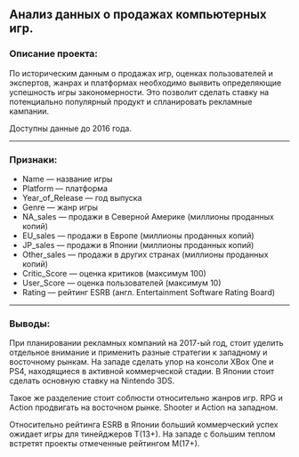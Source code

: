 ## Анализ данных о продажах компьютерных игр.


### Описание проекта:

По историческим данным о продажах игр, оценках пользователей и экспертов, жанрах и платформах необходимо выявить определяющие успешность игры закономерности. Это позволит сделать ставку на потенциально популярный продукт и спланировать рекламные кампании.

Доступны данные до 2016 года.

***

### Признаки:
* Name — название игры
* Platform — платформа
* Year_of_Release — год выпуска
* Genre — жанр игры
* NA_sales — продажи в Северной Америке (миллионы проданных копий)
* EU_sales — продажи в Европе (миллионы проданных копий)
* JP_sales — продажи в Японии (миллионы проданных копий)
* Other_sales — продажи в других странах (миллионы проданных копий)
* Critic_Score — оценка критиков (максимум 100)
* User_Score — оценка пользователей (максимум 10)
* Rating — рейтинг ESRB (англ. Entertainment Software Rating Board)

***

### Выводы:

При планировании рекламных компаний на 2017-ый год, стоит уделить отдельное внимание и применить разные стратегии к западному и восточному рынкам. На западе сделать упор на консоли XBox One и PS4, находящиеся в активной коммерческой стадии. В Японии стоит сделать основную ставку на Nintendo 3DS.

Такое же разделение стоит соблюсти относительно жанров игр. RPG и Action продвигать на восточном рынке. Shooter и Action на западном.

Относительно рейтинга ESRB в Японии больший коммерческий успех ожидает игры для тинейджеров T(13+). На западе с большим теплом встретят проекты отмеченные рейтингом M(17+).
